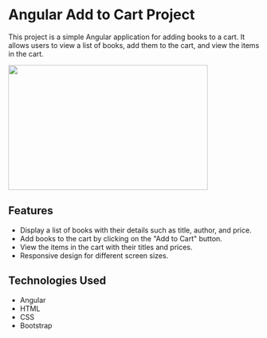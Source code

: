 # Angular Add to Cart Project

This project is a simple Angular application for adding books to a cart. It allows users to view a list of books, add them to the cart, and view the items in the cart.


<img src="https://andhopedesigns.com/cdn/shop/files/and-hope-designs-birthday-card-for-book-lovers-37853739188377.jpg?v=1708187176&width=1445" width="400" height="250">


## Features

- Display a list of books with their details such as title, author, and price.
- Add books to the cart by clicking on the "Add to Cart" button.
- View the items in the cart with their titles and prices.
- Responsive design for different screen sizes.

## Technologies Used

- Angular
- HTML
- CSS
- Bootstrap




